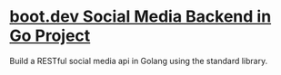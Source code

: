 # [boot.dev Social Media Backend in Go Project](https://boot.dev/build/social-media-backend-golang)

Build a RESTful social media api in Golang using the standard library.

